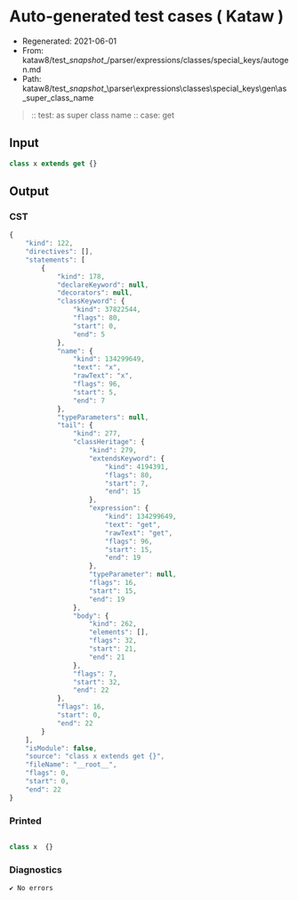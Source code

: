# Auto-generated test cases ( Kataw )
- Regenerated: 2021-06-01
- From: kataw8/test\__snapshot__/parser/expressions/classes/special_keys/autogen.md
- Path: kataw8/test\__snapshot__\parser\expressions\classes\special_keys\gen\as_super_class_name
> :: test: as super class name
> :: case: get
## Input

`````js
class x extends get {}
`````
## Output

### CST

```javascript
{
    "kind": 122,
    "directives": [],
    "statements": [
        {
            "kind": 178,
            "declareKeyword": null,
            "decorators": null,
            "classKeyword": {
                "kind": 37822544,
                "flags": 80,
                "start": 0,
                "end": 5
            },
            "name": {
                "kind": 134299649,
                "text": "x",
                "rawText": "x",
                "flags": 96,
                "start": 5,
                "end": 7
            },
            "typeParameters": null,
            "tail": {
                "kind": 277,
                "classHeritage": {
                    "kind": 279,
                    "extendsKeyword": {
                        "kind": 4194391,
                        "flags": 80,
                        "start": 7,
                        "end": 15
                    },
                    "expression": {
                        "kind": 134299649,
                        "text": "get",
                        "rawText": "get",
                        "flags": 96,
                        "start": 15,
                        "end": 19
                    },
                    "typeParameter": null,
                    "flags": 16,
                    "start": 15,
                    "end": 19
                },
                "body": {
                    "kind": 262,
                    "elements": [],
                    "flags": 32,
                    "start": 21,
                    "end": 21
                },
                "flags": 7,
                "start": 32,
                "end": 22
            },
            "flags": 16,
            "start": 0,
            "end": 22
        }
    ],
    "isModule": false,
    "source": "class x extends get {}",
    "fileName": "__root__",
    "flags": 0,
    "start": 0,
    "end": 22
}
```

### Printed

```javascript

class x  {}
```

### Diagnostics

```javascript
✔ No errors
```

